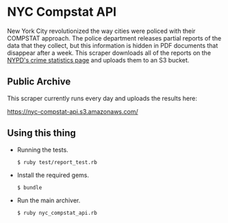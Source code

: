 # NYC Compstat API

New York City revolutionized the way cities were policed with their COMPSTAT approach. The police department releases partial reports of the data that they collect, but this information is hidden in PDF documents that disappear after a week. This scraper downloads all of the reports on the [NYPD's crime statistics page](http://www.nyc.gov/html/nypd/html/crime_prevention/crime_statistics.shtml) and uploads them to an S3 bucket.

## Public Archive

This scraper currently runs every day and uploads the results here:

https://nyc-compstat-api.s3.amazonaws.com/

## Using this thing

* Running the tests.

  `$ ruby test/report_test.rb`

* Install the required gems.

	`$ bundle`

* Run the main archiver.

	`$ ruby nyc_compstat_api.rb`	

